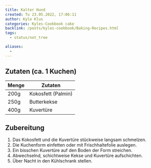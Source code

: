 ```yaml
---
title: Kalter Hund
created: Tu 23.05.2022, 17:06:11
author: Kyle Klus
categories: Kyles-Cookbook cake
backlink: /posts/kyles-cookbook/Baking-Recipes.html
tags:
  - status/not_tree

aliases:
  -
---
```


## Zutaten (ca. 1 Kuchen)

| Menge            | Zutaten                        |
| ---------------- | ------------------------------ |
| 200g             | Kokosfett (Palmin)             |
| 250g             | Butterkekse                    |
| 400g             | Kuvertüre                      |

## Zubereitung

1. Das Kokosfett und die Kuvertüre stückweise langsam schmelzen.
2. Die Kuchenform einfetten oder mit Frischhaltefolie auslegen.
3. Ein bisschen Kuvertüre auf den Boden der Form streichen.
4. Abwechselnd, schichtweise Kekse und Kuvertüre aufschichten.
5. Über Nacht in den Kühlschrank stellen.
